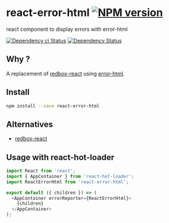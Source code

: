 # react-error-html [![NPM version][npm-image]][npm-url]

react component to display errors with error-html

[![Dependency ci Status][dependencyci-image]][dependencyci-url]
[![Dependency Status][daviddm-image]][daviddm-url]

## Why ?

A replacement of [redbox-react](https://npmjs.org/package/redbox-react) using [error-html](https://npmjs.org/package/error-html).

## Install

```bash
npm install --save react-error-html
```

## Alternatives

- [redbox-react](https://npmjs.org/package/redbox-react)

## Usage with react-hot-loader

```js
import React from 'react';
import { AppContainer } from 'react-hot-loader';
import ReactErrorHtml from 'react-error-html';

export default ({ children }) => (
  <AppContainer errorReporter={ReactErrorHtml}>
    {children}
  </AppContainer>
);
```

[npm-image]: https://img.shields.io/npm/v/react-error-html.svg?style=flat-square
[npm-url]: https://npmjs.org/package/react-error-html
[daviddm-image]: https://david-dm.org/christophehurpeau/react-error-html.svg?style=flat-square
[daviddm-url]: https://david-dm.org/christophehurpeau/react-error-html
[dependencyci-image]: https://dependencyci.com/github/christophehurpeau/react-error-html/badge?style=flat-square
[dependencyci-url]: https://dependencyci.com/github/christophehurpeau/react-error-html
